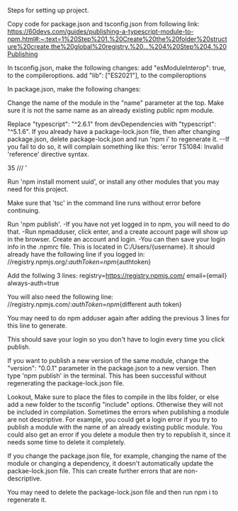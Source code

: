 Steps for setting up project.

Copy code for package.json and tsconfig.json from following link:
https://60devs.com/guides/publishing-a-typescript-module-to-npm.html#:~:text=1%20Step%201.%20Create%20the%20folder%20structure%20create,the%20global%20registry.%20...%204%20Step%204.%20Publishing

In tsconfig.json, make the following changes:
add "esModuleInterop": true, to the compileroptions.
add "lib": ["ES2021"], to the compileroptions

In package.json, make the following changes:

Change the name of the module in the "name" parameter at the top. Make sure it is not the same name as an already existing public npm module.

Replace "typescript": "^2.6.1" from devDependencies with "typescript": "^5.1.6". 
If you already have a package-lock.json file, then after changing package.json, delete package-lock.json and run 'npm i' to regenerate it.
--If you fail to do so, it will complain something like this:
'error TS1084: Invalid 'reference' directive syntax.

35 /// <reference lib="es2017" />'


Run 'npm install moment uuid', or install any other modules that you may need for this project.

Make sure that 'tsc' in the command line runs without error before continuing.

Run 'npm publish'.
-If you have not yet logged in to npm, you will need to do that.
-Run npmadduser, click enter, and a create account page will show up in the browser. Create an account and login.
-You can then save your login info in the .npmrc file. This is located in C:/Users/{username}.
It should already have the following line if you logged in:
//registry.npmjs.org/:_authToken=npm_{authtoken}

Add the follwing 3 lines:
registry=https://registry.npmjs.com/
email={email}
always-auth=true

You will also need the following line:
//registry.npmjs.com/:_authToken=npm_{different auth token}

You may need to do npm adduser again after adding the previous 3 lines for this line to generate.

This should save your login so you don't have to login every time you click publish.

If you want to publish a new version of the same module, change the "version": "0.0.1" parameter in the 
package.json to a new version. 
Then type 'npm publish' in the terminal. This has been successful without regenerating the package-lock.json file.



Lookout,
Make sure to place the files to compile in the libs folder, or else add a new folder to the 
tsconfig "include" options. Otherwise they will not be included in compilation.
Sometimes the errors when publishing a module are not descriptive. 
For example, you could get a login error if you try to publish a module with the name
of an already existing public module.
You could also get an error if you delete a module then try to republish it, since it needs some time
to delete it completely.

If you change the package.json file, for example, changing the name of the module or
changing a dependency, it doesn't automatically update the packae-lock.json file. This
can create further errors that are non-descriptive.

You may need to delete the package-lock.json file and then run npm i to regenerate it.

